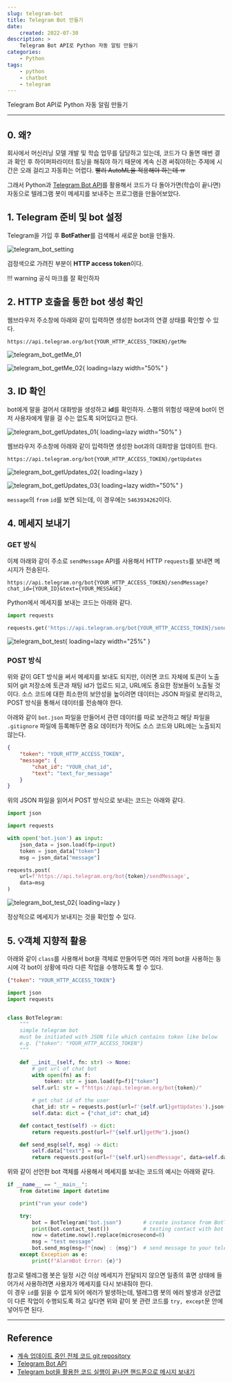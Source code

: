 ```yaml
---
slug: telegram-bot
title: Telegram Bot 만들기
date:
    created: 2022-07-30
description: >
    Telegram Bot API로 Python 자동 알림 만들기
categories:
    - Python
tags:
    - python
    - chatbot
    - telegram
---
```


Telegram Bot API로 Python 자동 알림 만들기  

<!-- more -->

---

## 0. 왜?

회사에서 머신러닝 모델 개발 및 학습 업무를 담당하고 있는데, 코드가 다 돌면 매번 결과 확인 후 하이퍼파라미터 튜닝을 해줘야 하기 때문에 계속 신경 써줘야하는 주제에 시간은 오래 걸리고 자동화는 어렵다. ~~빨리 AutoML을 적용해야 하는데 ㅠ~~  

그래서 Python과 [Telegram Bot API](https://core.telegram.org/bots/api)를 활용해서 코드가 다 돌아가면(학습이 끝나면) 자동으로 텔레그램 봇이 메세지를 보내주는 프로그램을 만들어보았다.  

## 1. Telegram 준비 및 bot 설정

Telegram을 가입 후 **BotFather**를 검색해서 새로운 bot을 만들자.  

![telegram_bot_setting](img/telegram_bot_setting.png)

검정색으로 가려진 부분이 **HTTP access token**이다.  

!!! warning
    공식 마크를 잘 확인하자  

## 2. HTTP 호출을 통한 bot 생성 확인

웹브라우저 주소창에 아래와 같이 입력하면 생성한 bot과의 연결 상태를 확인할 수 있다.  

```
https://api.telegram.org/bot{YOUR_HTTP_ACCESS_TOKEN}/getMe
```

![telegram_bot_getMe_01](img/telegram_bot_getMe_01.png)

![telegram_bot_getMe_02](img/telegram_bot_getMe_02.png){ loading=lazy width="50%" }

## 3. ID 확인

bot에게 말을 걸어서 대화방을 생성하고 **id**를 확인하자. 스팸의 위험성 때문에 bot이 먼저 사용자에게 말을 걸 수는 없도록 되어있다고 한다.  

![telegram_bot_getUpdates_01](img/telegram_bot_getUpdates_01.png){ loading=lazy width="50%" }

웹브라우저 주소창에 아래와 같이 입력하면 생성한 bot과의 대화방을 업데이트 한다.  

```
https://api.telegram.org/bot{YOUR_HTTP_ACCESS_TOKEN}/getUpdates
```

![telegram_bot_getUpdates_02](img/telegram_bot_getUpdates_02.png){ loading=lazy }

![telegram_bot_getUpdates_03](img/telegram_bot_getUpdates_03.png){ loading=lazy width="50%" }

`message`의 `from` `id`를 보면 되는데, 이 경우에는 `5463934262`이다.  

## 4. 메세지 보내기

### GET 방식

이제 아래와 같이 주소로 `sendMessage` API를 사용해서 HTTP `requests`를 보내면 메시지가 전송된다.  

```
https://api.telegram.org/bot{YOUR_HTTP_ACCESS_TOKEN}/sendMessage?chat_id={YOUR_ID}&text={YOUR_MESSAGE}
```

Python에서 메세지를 보내는 코드는 아래와 같다.  

```python
import requests

requests.get('https://api.telegram.org/bot{YOUR_HTTP_ACCESS_TOKEN}/sendMessage?chat_id=5463934262&text=Code Finished')
```

![telegram_bot_test](img/telegram_bot_test.png){ loading=lazy width="25%" }

### POST 방식

위와 같이 GET 방식을 써서 메세지를 보내도 되지만, 이러면 코드 자체에 토큰이 노출되어 git 저장소에 토큰과 채팅 id가 업로드 되고, URL에도 중요한 정보들이 노출될 것이다. 소스 코드에 대한 최소한의 보안성을 높이려면 데이터는 JSON 파일로 분리하고, POST 방식을 통해서 데이터를 전송해야 한다.  

아래와 같이 `bot.json` 파일을 만들어서 관련 데이터를 따로 보관하고 해당 파일을 `.gitignore` 파일에 등록해두면 중요 데이터가 적어도 소스 코드와 URL에는 노출되지 않는다.  

```json
{
    "token": "YOUR_HTTP_ACCESS_TOKEN",
    "message": {
        "chat_id": "YOUR_chat_id",
        "text": "text_for_message"
    }
}
```

위의 JSON 파일을 읽어서 POST 방식으로 보내는 코드는 아래와 같다.  

```python
import json

import requests

with open('bot.json') as input:
    json_data = json.load(fp=input)
    token = json_data["token"]
    msg = json_data["message"]

requests.post(
    url=f'https://api.telegram.org/bot{token}/sendMessage',
    data=msg
)
```

![telegram_bot_test_02](img/telegram_bot_test_02.png){ loading=lazy }

정상적으로 메세지가 보내지는 것을 확인할 수 있다.  

## 5. 💡객체 지향적 활용

아래와 같이 `class`를 사용해서 bot을 객체로 만들어두면 여러 개의 bot을 사용하는 동시에 각 bot이 상황에 따라 다른 작업을 수행하도록 할 수 있다.  

```json
{"token": "YOUR_HTTP_ACCESS_TOKEN"}
```
```python
import json
import requests


class BotTelegram:
    """
    simple telegram bot
    must be initiated with JSON file which contains token like below
    e.g. {"token": "YOUR_HTTP_ACCESS_TOKEN"}
    """

    def __init__(self, fn: str) -> None:
        # get url of chat bot
        with open(fn) as f:
            token: str = json.load(fp=f)["token"]
        self.url: str = f"https://api.telegram.org/bot{token}/"

        # get chat id of the user
        chat_id: str = requests.post(url=f'{self.url}getUpdates').json()["result"][0]["message"]["chat"]["id"]
        self.data: dict = {"chat_id": chat_id}

    def contact_test(self) -> dict:
        return requests.post(url=f"{self.url}getMe").json()

    def send_msg(self, msg) -> dict:
        self.data["text"] = msg
        return requests.post(url=f"{self.url}sendMessage", data=self.data).json()
```

위와 같이 선언한 bot 객체를 사용해서 메세지를 보내는 코드의 예시는 아래와 같다.  

```python
if __name__ == "__main__":
    from datetime import datetime

    print("run your code")

    try:
        bot = BotTelegram("bot.json")       # create instance from BotTelegram class
        print(bot.contact_test())           # testing contact with bot API
        now = datetime.now().replace(microsecond=0)
        msg = "test message"
        bot.send_msg(msg=f"{now} : {msg}")  # send message to your telegram chat bot
    except Exception as e:
        print(f"AlarmBot Error: {e}")
```

참고로 텔레그램 봇은 일정 시간 이상 메세지가 전달되지 않으면 일종의 휴면 상태에 들어가서 사용하려면 사용자가 메세지를 다시 보내줘야 한다.  
이 경우 `id`를 읽을 수 없게 되어 에러가 발생하는데, 텔레그램 봇의 에러 발생과 상관없이 다른 작업이 수행되도록 하고 싶다면 위와 같이 봇 관련 코드를 `try, except`문 안에 넣어두면 된다.  

---
## Reference
- [계속 업데이트 중인 전체 코드 git repository](https://github.com/djccnt15/messenger_bot)
- [Telegram Bot API](https://core.telegram.org/bots/api)
- [Telegram bot을 활용한 코드 실행이 끝나면 핸드폰으로 메시지 보내기](https://blog.knowblesse.com/43?category=733209)